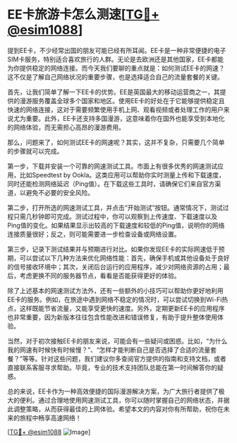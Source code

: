 # EE卡旅游卡怎么测速[[TG💪+ @esim1088](https://t.me/s/esim1088)]

提到EE卡，不少经常出国的朋友可能已经有所耳闻。EE卡是一种非常便捷的电子SIM卡服务，特别适合喜欢旅行的人群。无论是去欧洲还是其他国家，EE卡都能为你提供稳定的网络连接。而今天我们要聊的重点就是：如何测试EE卡的网速？这不仅是了解自己网络状况的重要步骤，也是选择适合自己的流量套餐的关键。

首先，让我们简单了解一下EE卡的优势。EE是英国最大的移动运营商之一，其提供的漫游服务覆盖全球多个国家和地区。使用EE卡的好处在于它能够提供稳定且快速的网络连接，这对于需要频繁使用手机上网、观看视频或者处理工作的用户来说尤为重要。此外，EE卡还支持多国漫游，这意味着你在国外也能享受到本地化的网络体验，而无需担心高昂的漫游费用。

那么，问题来了，如何测试EE卡的网速呢？其实，这并不复杂，只需要几个简单的步骤就可以完成。

第一步，下载并安装一个可靠的网速测试工具。市面上有很多优秀的网速测试应用，比如Speedtest by Ookla。这类应用可以帮助你实时测量上传和下载速度，同时还能检测网络延迟（Ping值）。在下载这些工具时，请确保它们来自官方渠道，以避免不必要的安全风险。

第二步，打开所选的网速测试工具，并点击“开始测试”按钮。通常情况下，测试过程只需几秒钟即可完成。测试过程中，你可以观察到上传速度、下载速度以及Ping值的变化。如果结果显示出较高的下载速度和较低的Ping值，说明你的网络连接质量很好；反之，则可能需要进一步检查设备或网络设置。

第三步，记录下测试结果并与预期进行对比。如果你发现EE卡的实际网速低于预期，可以尝试以下几种方法来优化网络性能：首先，确保手机或其他设备处于良好的信号接收环境中；其次，关闭后台运行的应用程序，减少对网络资源的占用；最后，考虑更换不同的服务器节点，看看是否能获得更好的体验。

除了上述基本的网速测试方法外，还有一些额外的小技巧可以帮助你更好地利用EE卡的服务。例如，在旅途中遇到网络不稳定的情况时，可以尝试切换到Wi-Fi热点，这样既能节省流量，又能享受更快的速度。另外，定期更新EE卡的应用程序也非常重要，因为新版本往往包含性能改进和错误修复，有助于提升整体使用体验。

当然，对于初次接触EE卡的朋友来说，可能会有一些疑问或困惑。比如，“为什么我的网速有时候快有时候慢？”、“怎样才能判断自己是否选择了合适的流量套餐？”等等。针对这些问题，我们建议你多查阅官方提供的指南和支持文档，或者直接联系客服寻求帮助。毕竟，专业的技术支持团队总能在第一时间解答你的疑惑。

总的来说，EE卡作为一种高效便捷的国际漫游解决方案，为广大旅行者提供了极大的便利。通过合理地使用网速测试工具，你可以随时掌握自己的网络状态，并据此调整策略，从而获得最佳的上网体验。希望本文的内容对你有所帮助，祝你在未来的旅程中畅享高速网络！

[[TG💪+ @esim1088](https://t.me/s/esim1088) ![Image](https://i.postimg.cc/4NQfJmqS/Snipaste-2025-05-13-00-14-12.png)]